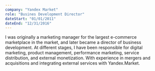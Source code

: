 ```yaml
---
company: "Yandex Market"
role: "Busines Development Director"
dateStart: "01/01/2011"
dateEnd: "12/31/2016"
---
```


I was originally a marketing manager for the largest e-commerce marketplace in the market, and later became a director of business development. At different stages, I have been responsible for digital marketing, product management, performance marketing, service distribution, and external monetization. With experience in mergers and acquisitions and integrating external services with Yandex.Market.
